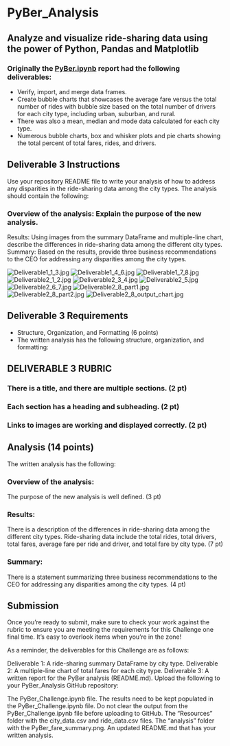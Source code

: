# PyBer_Analysis
## Analyze and visualize ride-sharing data using the power of Python, Pandas and Matplotlib
### Originally the [PyBer.ipynb](PyBer.ipynb) report had the following deliverables:
* Verify, import, and merge data frames.
* Create bubble charts that showcases the average fare versus the total number of rides with bubble size based on the total number of drivers for each city type, including urban, suburban, and rural.
* There was also a mean, median and mode data calculated for each city type.
* Numerous bubble charts, box and whisker plots and pie charts showing the total percent of total fares, rides, and drivers.

## Deliverable 3 Instructions
Use your repository README file to write your analysis of how to address any disparities in the ride-sharing data among the city types.
The analysis should contain the following:

### Overview of the analysis: Explain the purpose of the new analysis.
Results: Using images from the summary DataFrame and multiple-line chart, describe the differences in ride-sharing data among the different city types.
Summary: Based on the results, provide three business recommendations to the CEO for addressing any disparities among the city types.

![Deliverable1_1_3.jpg](Deliverable1_1_3.jpg)
![Deliverable1_4_6.jpg](Deliverable1_4_6.jpg)
![Deliverable1_7_8.jpg](Deliverable1_7_8.jpg)
![Deliverable2_1_2.jpg](Deliverable2_1_2.jpg)
![Deliverable2_3_4.jpg](Deliverable2_3_4.jpg)
![Deliverable2_5.jpg](Deliverable2_5.jpg)
![Deliverable2_6_7.jpg](Deliverable2_6_7.jpg)
![Deliverable2_8_part1.jpg](Deliverable2_8_part1.jpg)
![Deliverable2_8_part2.jpg](Deliverable2_8_part2.jpg)
![Deliverable2_8_output_chart.jpg](Deliverable2_8_output_chart.jpg)

## Deliverable 3 Requirements
* Structure, Organization, and Formatting (6 points)
* The written analysis has the following structure, organization, and formatting:

## DELIVERABLE 3 RUBRIC
### There is a title, and there are multiple sections. (2 pt)
### Each section has a heading and subheading. (2 pt)
### Links to images are working and displayed correctly. (2 pt)

## Analysis (14 points)
The written analysis has the following:
### Overview of the analysis:
The purpose of the new analysis is well defined. (3 pt)
### Results:
There is a description of the differences in ride-sharing data among the different city types. 
Ride-sharing data include the total rides, total drivers, total fares, average fare per ride and driver, and total fare by city type. (7 pt)
### Summary:
There is a statement summarizing three business recommendations to the CEO for addressing any disparities among the city types. (4 pt)

## Submission
Once you’re ready to submit, make sure to check your work against the rubric to ensure you are meeting the requirements for this Challenge one final time. It’s easy to overlook items when you’re in the zone!

As a reminder, the deliverables for this Challenge are as follows:

Deliverable 1: A ride-sharing summary DataFrame by city type.
Deliverable 2: A multiple-line chart of total fares for each city type.
Deliverable 3: A written report for the PyBer analysis (README.md).
Upload the following to your PyBer_Analysis GitHub repository:

The PyBer_Challenge.ipynb file.
The results need to be kept populated in the PyBer_Challenge.ipynb file. Do not clear the output from the PyBer_Challenge.ipynb file before uploading to GitHub.
The “Resources” folder with the city_data.csv and ride_data.csv files.
The “analysis” folder with the PyBer_fare_summary.png.
An updated README.md that has your written analysis.
